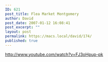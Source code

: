 ```yaml
---
ID: 621
post_title: Flea Market Montgomery
author: David
post_date: 2007-01-12 16:08:41
post_excerpt: ""
layout: post
permalink: https://macs.local/david/174/
published: true
---
```

http://www.youtube.com/watch?v=FJ3oHpup-pk